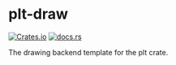 # plt-draw

[![Crates.io](https://img.shields.io/crates/v/plt-draw)](https://crates.io/crates/plt-draw)
[![docs.rs](https://img.shields.io/docsrs/plt-draw)](https://docs.rs/plt-draw)

The drawing backend template for the plt crate.
